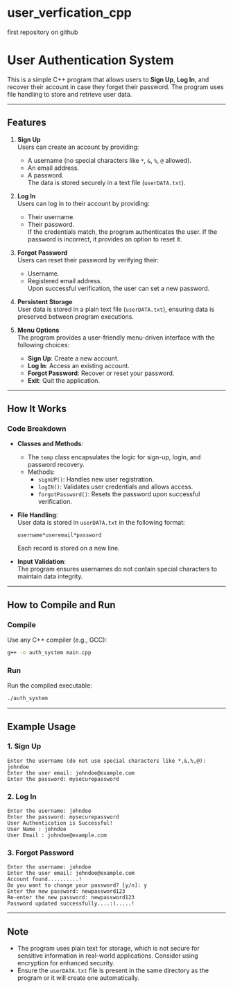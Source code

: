 # user_verfication_cpp
first repository on github
# User Authentication System

This is a simple C++ program that allows users to **Sign Up**, **Log In**, and recover their account in case they forget their password. The program uses file handling to store and retrieve user data.

---

## Features

1. **Sign Up**  
   Users can create an account by providing:
   - A username (no special characters like `*`, `&`, `%`, `@` allowed).
   - An email address.
   - A password.  
   The data is stored securely in a text file (`userDATA.txt`).

2. **Log In**  
   Users can log in to their account by providing:
   - Their username.
   - Their password.  
   If the credentials match, the program authenticates the user. If the password is incorrect, it provides an option to reset it.

3. **Forgot Password**  
   Users can reset their password by verifying their:
   - Username.
   - Registered email address.  
   Upon successful verification, the user can set a new password.

4. **Persistent Storage**  
   User data is stored in a plain text file (`userDATA.txt`), ensuring data is preserved between program executions.

5. **Menu Options**  
   The program provides a user-friendly menu-driven interface with the following choices:
   - **Sign Up**: Create a new account.
   - **Log In**: Access an existing account.
   - **Forgot Password**: Recover or reset your password.
   - **Exit**: Quit the application.

---

## How It Works

### Code Breakdown

- **Classes and Methods**:  
  - The `temp` class encapsulates the logic for sign-up, login, and password recovery.
  - Methods:
    - `signUP()`: Handles new user registration.
    - `logIN()`: Validates user credentials and allows access.
    - `forgotPassword()`: Resets the password upon successful verification.

- **File Handling**:  
  User data is stored in `userDATA.txt` in the following format:
  ```
  username*useremail*password
  ```
  Each record is stored on a new line.

- **Input Validation**:  
  The program ensures usernames do not contain special characters to maintain data integrity.

---

## How to Compile and Run

### Compile
Use any C++ compiler (e.g., GCC):
```bash
g++ -o auth_system main.cpp
```

### Run
Run the compiled executable:
```bash
./auth_system
```

---

## Example Usage

### 1. Sign Up
```
Enter the username (do not use special characters like *,&,%,@): johndoe
Enter the user email: johndoe@example.com
Enter the password: mysecurepassword
```

### 2. Log In
```
Enter the username: johndoe
Enter the password: mysecurepassword
User Authentication is Successful!
User Name : johndoe
User Email : johndoe@example.com
```

### 3. Forgot Password
```
Enter the username: johndoe
Enter the user email: johndoe@example.com
Account found..........!
Do you want to change your password? [y/n]: y
Enter the new password: newpassword123
Re-enter the new password: newpassword123
Password updated successfully....:).....!
```

---

## Note

- The program uses plain text for storage, which is not secure for sensitive information in real-world applications. Consider using encryption for enhanced security.
- Ensure the `userDATA.txt` file is present in the same directory as the program or it will create one automatically.
